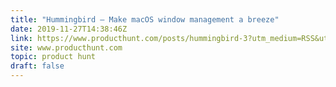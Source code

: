 ```yaml
---
title: "Hummingbird — Make macOS window management a breeze"
date: 2019-11-27T14:38:46Z
link: https://www.producthunt.com/posts/hummingbird-3?utm_medium=RSS&utm_source=hune
site: www.producthunt.com
topic: product hunt
draft: false
---
```

